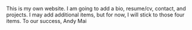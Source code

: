 This is my own website.
I am going to add a bio, resume/cv, contact, and projects. I may add additional items, but for now, I will stick to those four items.
To our success,
Andy Mai
